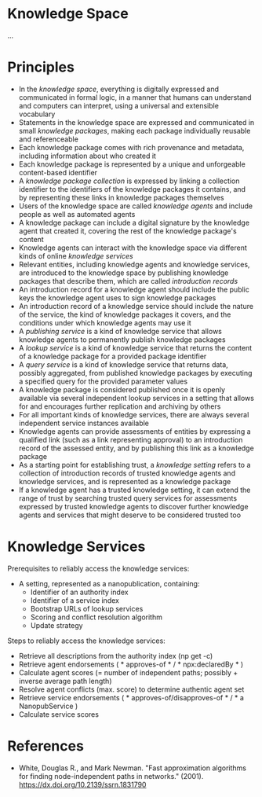 Knowledge Space
===============

...

# Principles

- In the *knowledge space*, everything is digitally expressed and communicated in formal logic, in a manner that humans can understand and computers can interpret, using a universal and extensible vocabulary
- Statements in the knowledge space are expressed and communicated in small *knowledge packages*, making each package individually reusable and referenceable
- Each knowledge package comes with rich provenance and metadata, including information about who created it
- Each knowledge package is represented by a unique and unforgeable content-based identifier
- A *knowledge package collection* is expressed by linking a collection identifier to the identifiers of the knowledge packages it contains, and by representing these links in knowledge packages themselves
- Users of the knowledge space are called *knowledge agents* and include people as well as automated agents
- A knowledge package can include a digital signature by the knowledge agent that created it, covering the rest of the knowledge package's content
- Knowledge agents can interact with the knowledge space via different kinds of online *knowledge services*
- Relevant entities, including knowledge agents and knowledge services, are introduced to the knowledge space by publishing knowledge packages that describe them, which are called *introduction records*
- An introduction record for a knowledge agent should include the public keys the knowledge agent uses to sign knowledge packages
- An introduction record of a knowledge service should include the nature of the service, the kind of knowledge packages it covers, and the conditions under which knowledge agents may use it
- A *publishing service* is a kind of knowledge service that allows knowledge agents to permanently publish knowledge packages
- A *lookup service* is a kind of knowledge service that returns the content of a knowledge package for a provided package identifier
- A *query service* is a kind of knowledge service that returns data, possibly aggregated, from published knowledge packages by executing a specified query for the provided parameter values
- A knowledge package is considered published once it is openly available via several independent lookup services in a setting that allows for and encourages further replication and archiving by others
- For all important kinds of knowledge services, there are always several independent service instances available
- Knowledge agents can provide assessments of entities by expressing a qualified link (such as a link representing approval) to an introduction record of the assessed entity, and by publishing this link as a knowledge package
- As a starting point for establishing trust, a *knowledge setting* refers to a collection of introduction records of trusted knowledge agents and knowledge services, and is represented as a knowledge package
- If a knowledge agent has a trusted knowledge setting, it can extend the range of trust by searching trusted query services for assessments expressed by trusted knowledge agents to discover further knowledge agents and services that might deserve to be considered trusted too


# Knowledge Services

Prerequisites to reliably access the knowledge services:

- A setting, represented as a nanopublication, containing:
  - Identifier of an authority index
  - Identifier of a service index
  - Bootstrap URLs of lookup services
  - Scoring and conflict resolution algorithm
  - Update strategy

Steps to reliably access the knowledge services:

- Retrieve all descriptions from the authority index (np get -c)
- Retrieve agent endorsements ( * approves-of * / * npx:declaredBy * )
- Calculate agent scores (= number of independent paths; possibly + inverse average path length)
- Resolve agent conflicts (max. score) to determine authentic agent set
- Retrieve service endorsements ( * approves-of/disapproves-of * / * a NanopubService )
- Calculate service scores


# References

- White, Douglas R., and Mark Newman. "Fast approximation algorithms for finding node-independent paths in networks." (2001). https://dx.doi.org/10.2139/ssrn.1831790

